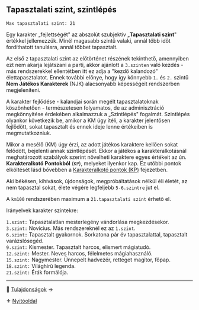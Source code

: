 ## Tapasztalati szint, szintlépés

```
Max tapasztalati szint: 21
```

Egy karakter „fejlettségét" az abszolút szubjektív „**Tapasztalati szint**" értékkel jellemezzük. Minél magasabb szintű valaki, annál több időt fordíthatott tanulásra, annál többet tapasztalt.

Az első `2` tapasztalati szint az előtörténet részének tekinthető, amennyiben ezt nem akarja lejátszani a parti, akkor ajánlott a `3.szinten` való kezdés - más rendszerekkel ellentétben itt ez adja a "kezdő kalandozó" élettapasztalatot. Ennek további előnye, hogy így könnyebb `1.` és `2.` szintű **Nem Játékos Karakterek** (NJK) alacsonyabb képességeit rendszerben megjeleníteni.

A karakter fejlődése - kalandjai során megélt tapasztalatoknak köszönhetően - természetesen folyamatos, de az adminisztráció megkönnyítése érdekében alkalmazzuk a „Szintlépés" fogalmát. Szintlépés olyankor következik be, amikor a KM úgy ítéli, a karakter jelentősen fejlődött, sokat tapasztalt és ennek ideje lenne értékeiben is megmutatkozniuk.

Mikor a mesélő (KM) úgy érzi, az adott játékos karaktere kellően sokat felődött, bejelenti annak szintlépését. Ekkor a játékos a karakteralkotásnál meghatározott szabályok szerint növelheti karaktere egyes értékeit az ún. **Karakteralkotó Pontokból** (`KP`), melyeket ilyenkor kap. Ez utóbbi pontok elköltését lásd bővebben a [Karakteralkotó pontok (KP)](016_01_kp.md) fejezetben.

Aki békésen, kihívások, újdonságok, megpróbáltatások nélkül éli életét, az nem tapasztal sokat, élete végére legfeljebb `5-6.szintre` jut el.

A `km100` rendszerében maximum a `21.tapasztalati szint` érhető el.

Irányelvek karakter szintekre:

`1.szint:` Tapasztalatlan mesterlegény vándorlása megkezdésekor.\
`3.szint:` Novícius. Más rendszereknél ez az `1.szint`.\
`6.szint:` Tapasztalt gyakornok. Sorkatona pár év tapasztalattal, tapasztalt varázslósegéd.\
`9.szint:` Kismester. Tapasztalt harcos, elismert mágiatudó.\
`12.szint:` Mester. Neves harcos, félelmetes mágiahasználó. \
`15.szint:` Nagymester. Ünnepelt hadvezér, retteget magitor, főpap.\
`18.szint:` Világhírű legenda.\
`21.szint:` Érák formálója.

---

🔗 [Tulajdonságok](014_01_tulajdonsagok.md) →

⚜️ [Nyitóoldal](start.md)
